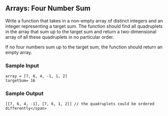 ## Arrays: Four Number Sum

Write a function that takes in a non-empty array of distinct integers and an
integer representing a target sum. The function should find all quadruplets in
the array that sum up to the target sum and return a two-dimensional array of
all these quadruplets in no particular order.

If no four numbers sum up to the target sum, the function should return an
empty array.

### Sample Input

```
array = [7, 6, 4, -1, 1, 2]
targetSum= 16
```
### Sample Output

```
[[7, 6, 4, -1], [7, 6, 1, 2]] // the quadruplets could be ordered differently</span>
```